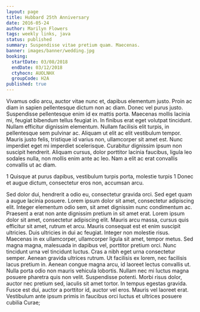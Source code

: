 ```yaml
---
layout: page
title: Hubbard 25th Anniversary
date: 2016-05-24
author: Marilyn Flowers
tags: weekly links, java
status: published
summary: Suspendisse vitae pretium quam. Maecenas.
banner: images/banner/wedding.jpg
booking:
  startDate: 03/08/2018
  endDate: 03/12/2018
  ctyhocn: AUOLNHX
  groupCode: H2A
published: true
---
```

Vivamus odio arcu, auctor vitae nunc et, dapibus elementum justo. Proin ac diam in sapien pellentesque dictum non ac diam. Donec vel purus justo. Suspendisse pellentesque enim id ex mattis porta. Maecenas mollis lacinia mi, feugiat bibendum tellus feugiat in. In finibus erat eget volutpat tincidunt. Nullam efficitur dignissim elementum. Nullam facilisis elit turpis, in pellentesque sem pulvinar ac. Aliquam ut elit ac elit vestibulum tempor. Mauris justo felis, tristique id varius non, ullamcorper sit amet est. Nunc imperdiet eget mi imperdiet scelerisque. Curabitur dignissim ipsum non suscipit hendrerit. Aliquam cursus, dolor porttitor lacinia faucibus, ligula leo sodales nulla, non mollis enim ante ac leo. Nam a elit ac erat convallis convallis ut ac diam.

1 Quisque at purus dapibus, vestibulum turpis porta, molestie turpis
1 Donec et augue dictum, consectetur eros non, accumsan arcu.

Sed dolor dui, hendrerit a odio eu, consectetur gravida orci. Sed eget quam a augue lacinia posuere. Lorem ipsum dolor sit amet, consectetur adipiscing elit. Integer elementum odio sem, sit amet dignissim nunc condimentum ac. Praesent a erat non ante dignissim pretium in sit amet erat. Lorem ipsum dolor sit amet, consectetur adipiscing elit. Mauris arcu massa, cursus quis efficitur sit amet, rutrum et arcu. Mauris consequat est et enim suscipit ultricies. Duis ultricies in dui ac feugiat. Integer non molestie risus. Maecenas in ex ullamcorper, ullamcorper ligula sit amet, tempor metus. Sed magna magna, malesuada in dapibus vel, porttitor pretium orci. Nunc tincidunt urna vel tincidunt luctus. Cras a nibh eget urna consectetur semper. Aenean gravida ultrices rutrum. Ut facilisis ex lorem, nec facilisis lacus pretium in.
Aenean congue magna arcu, id laoreet lectus convallis ut. Nulla porta odio non mauris vehicula lobortis. Nullam nec mi luctus magna posuere pharetra quis non velit. Suspendisse potenti. Morbi risus dolor, auctor nec pretium sed, iaculis sit amet tortor. In tempus egestas gravida. Fusce est dui, auctor a porttitor id, auctor vel eros. Mauris vel laoreet erat. Vestibulum ante ipsum primis in faucibus orci luctus et ultrices posuere cubilia Curae;
